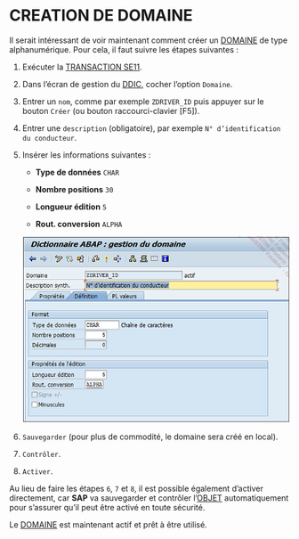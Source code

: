 # **CREATION DE DOMAINE**

Il serait intéressant de voir maintenant comment créer un [DOMAINE](./02_Domaines.md) de type alphanumérique. Pour cela, il faut suivre les étapes suivantes :

1. Exécuter la [TRANSACTION SE11](../22_Transactions/TCODE_SE11.md).

2. Dans l’écran de gestion du [DDIC](./01_SE11.md), cocher l’option `Domaine`.

3. Entrer un `nom`, comme par exemple `ZDRIVER_ID` puis appuyer sur le bouton `Créer` (ou bouton raccourci-clavier [F5]).

4. Entrer une `description` (obligatoire), par exemple `N° d’identification du conducteur`.

5. Insérer les informations suivantes :

   - **Type de données** `CHAR`

   - **Nombre positions** `30`

   - **Longueur édition** `5`

   - **Rout. conversion** `ALPHA`

   ![](../ressources/08_06_01.png)

6. `Sauvegarder` (pour plus de commodité, le domaine sera créé en local).

7. `Contrôler`.

8. `Activer`.

Au lieu de faire les étapes `6`, `7` et `8`, il est possible également d’activer directement, car **SAP** va sauvegarder et contrôler l’[OBJET](../14_Classes/01_ABAP_Object/01_ABAP_Object.md) automatiquement pour s’assurer qu’il peut être activé en toute sécurité.

Le [DOMAINE](./02_Domaines.md) est maintenant actif et prêt à être utilisé.
